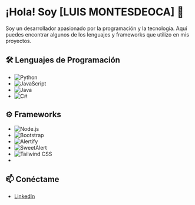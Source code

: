 # ¡Hola! Soy [LUIS MONTESDEOCA] 👋

Soy un desarrollador apasionado por la programación y la tecnología. Aquí puedes encontrar algunos de los lenguajes y frameworks que utilizo en mis proyectos.

## 🛠️ Lenguajes de Programación

- ![Python](https://img.shields.io/badge/Python-3776AB?style=flat&logo=python&logoColor=ffffff) 
- ![JavaScript](https://img.shields.io/badge/JavaScript-F7DF1E?style=flat&logo=javascript&logoColor=000000) 
- ![Java](https://img.shields.io/badge/Java-007396?style=flat&logo=java&logoColor=ffffff)
- ![C#](https://img.shields.io/badge/C%23-239120?style=flat&logo=csharp&logoColor=ffffff) 

## ⚙️ Frameworks


- ![Node.js](https://img.shields.io/badge/Node.js-339933?style=flat&logo=nodedotjs&logoColor=ffffff) 
- ![Bootstrap](https://img.shields.io/badge/Bootstrap-563D7C?style=flat&logo=bootstrap&logoColor=white) 
- ![Alertify](https://img.shields.io/badge/AlertifyJS-FFB300?style=flat&logo=javascript&logoColor=black) 
- ![SweetAlert](https://img.shields.io/badge/SweetAlert-FF5C8D?style=flat&logo=javascript&logoColor=white) 
- ![Tailwind CSS](https://img.shields.io/badge/Tailwind%20CSS-06B6D4?style=flat&logo=tailwind-css&logoColor=white) 
- 
## 📫 Conéctame

- [LinkedIn](https://www.linkedin.com/in/luis-montesdeoca-plaza-5b9533337)
